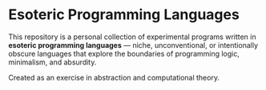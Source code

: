 # Esoteric Programming Languages

This repository is a personal collection of experimental programs written in **esoteric programming languages** — niche, unconventional, or intentionally obscure languages that explore the boundaries of programming logic, minimalism, and absurdity.

Created as an exercise in abstraction and computational theory.
